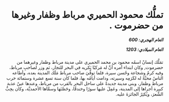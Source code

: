 <h1 dir="rtl">تملُّك محمود الحميري مرباط وظفار وغيرها من حضرموت  .</h1>

<h5 dir="rtl">العام الهجري:  600

العام الميلادي: 1203

</h5>

<p dir="rtl">تمَلَّك إنسانٌ اسمُه محمود بن محمد الحميري على مدينة مرباط وظفار وغيرهما من حضرموت, وكان ابتداء أمره أنَّ له مَركبًا يَكريه في البحر للتجار، ثم وزر لصاحبِ مرباط، وفيه كرمٌ وشجاعة وحُسن سيرة، فلما توفِّيَ صاحب مرباط مَلَك المدينة بعده، وأطاعه الناسُ محبَّةً له لكَرَمِه وسيرته، ودامت أيامُه بها، فلما كان سنة تسع عشرة وستمائة خرب مرباط وظفار، وبنى مدينة جديدةً على ساحل البحر بالقرب من مرباط، وعندها عينٌ عذبة كبيرة أجراها إلى المدينة، وعَمِلَ عليها سورًا وخندقًا، وحَصَّنَها وسمَّاها الأحمديَّة، وكان يحِبُّ الشِّعرَ، ويُكثِرُ الجائزةَ عليه.</p></br>
